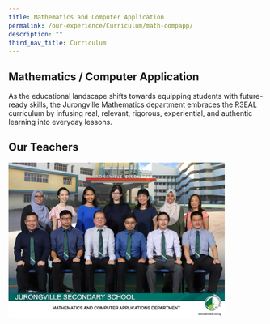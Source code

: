 ```yaml
---
title: Mathematics and Computer Application
permalink: /our-experience/Curriculum/math-compapp/
description: ""
third_nav_title: Curriculum
---
```


## Mathematics / Computer Application

As the educational landscape shifts towards equipping students with future-ready skills, the Jurongville Mathematics department embraces the R3EAL curriculum by infusing real, relevant, rigorous, experiential, and authentic learning into everyday lessons.

## Our Teachers

<img src="/images/mathematics and computer applications department 2.jpg" style="width:85%">